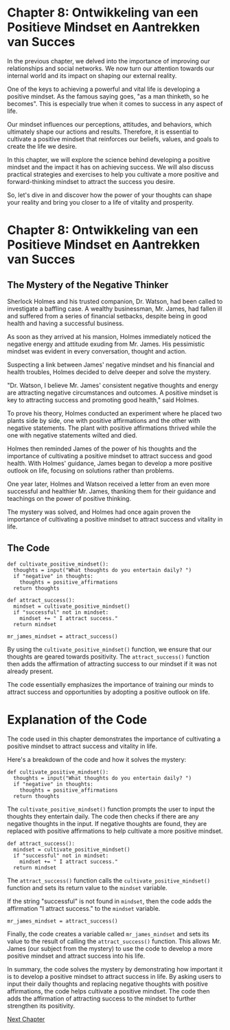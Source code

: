 # Chapter 8: Ontwikkeling van een Positieve Mindset en Aantrekken van Succes

In the previous chapter, we delved into the importance of improving our relationships and social networks. We now turn our attention towards our internal world and its impact on shaping our external reality.

One of the keys to achieving a powerful and vital life is developing a positive mindset. As the famous saying goes, "as a man thinketh, so he becomes". This is especially true when it comes to success in any aspect of life. 

Our mindset influences our perceptions, attitudes, and behaviors, which ultimately shape our actions and results. Therefore, it is essential to cultivate a positive mindset that reinforces our beliefs, values, and goals to create the life we desire.

In this chapter, we will explore the science behind developing a positive mindset and the impact it has on achieving success. We will also discuss practical strategies and exercises to help you cultivate a more positive and forward-thinking mindset to attract the success you desire.

So, let's dive in and discover how the power of your thoughts can shape your reality and bring you closer to a life of vitality and prosperity.
# Chapter 8: Ontwikkeling van een Positieve Mindset en Aantrekken van Succes

## The Mystery of the Negative Thinker

Sherlock Holmes and his trusted companion, Dr. Watson, had been called to investigate a baffling case. A wealthy businessman, Mr. James, had fallen ill and suffered from a series of financial setbacks, despite being in good health and having a successful business. 

As soon as they arrived at his mansion, Holmes immediately noticed the negative energy and attitude exuding from Mr. James. His pessimistic mindset was evident in every conversation, thought and action. 

Suspecting a link between James' negative mindset and his financial and health troubles, Holmes decided to delve deeper and solve the mystery.

"Dr. Watson, I believe Mr. James' consistent negative thoughts and energy are attracting negative circumstances and outcomes. A positive mindset is key to attracting success and promoting good health," said Holmes.

To prove his theory, Holmes conducted an experiment where he placed two plants side by side, one with positive affirmations and the other with negative statements. The plant with positive affirmations thrived while the one with negative statements wilted and died.

Holmes then reminded James of the power of his thoughts and the importance of cultivating a positive mindset to attract success and good health. With Holmes' guidance, James began to develop a more positive outlook on life, focusing on solutions rather than problems. 

One year later, Holmes and Watson received a letter from an even more successful and healthier Mr. James, thanking them for their guidance and teachings on the power of positive thinking. 

The mystery was solved, and Holmes had once again proven the importance of cultivating a positive mindset to attract success and vitality in life.

## The Code 

```
def cultivate_positive_mindset():
  thoughts = input("What thoughts do you entertain daily? ")
  if "negative" in thoughts:
    thoughts = positive_affirmations
  return thoughts
  
def attract_success():
  mindset = cultivate_positive_mindset()
  if "successful" not in mindset:
    mindset += " I attract success."
  return mindset
  
mr_james_mindset = attract_success()

``` 

By using the `cultivate_positive_mindset()` function, we ensure that our thoughts are geared towards positivity. The `attract_success()` function then adds the affirmation of attracting success to our mindset if it was not already present.

The code essentially emphasizes the importance of training our minds to attract success and opportunities by adopting a positive outlook on life.
# Explanation of the Code

The code used in this chapter demonstrates the importance of cultivating a positive mindset to attract success and vitality in life. 

Here's a breakdown of the code and how it solves the mystery:

```
def cultivate_positive_mindset():
  thoughts = input("What thoughts do you entertain daily? ")
  if "negative" in thoughts:
    thoughts = positive_affirmations
  return thoughts
```

The `cultivate_positive_mindset()` function prompts the user to input the thoughts they entertain daily. The code then checks if there are any negative thoughts in the input. If negative thoughts are found, they are replaced with positive affirmations to help cultivate a more positive mindset. 

```
def attract_success():
  mindset = cultivate_positive_mindset()
  if "successful" not in mindset:
    mindset += " I attract success."
  return mindset
```

The `attract_success()` function calls the `cultivate_positive_mindset()` function and sets its return value to the `mindset` variable. 

If the string "successful" is not found in `mindset`, then the code adds the affirmation "I attract success." to the `mindset` variable. 

```
mr_james_mindset = attract_success()
```

Finally, the code creates a variable called `mr_james_mindset` and sets its value to the result of calling the `attract_success()` function. This allows Mr. James (our subject from the mystery) to use the code to develop a more positive mindset and attract success into his life.

In summary, the code solves the mystery by demonstrating how important it is to develop a positive mindset to attract success in life. By asking users to input their daily thoughts and replacing negative thoughts with positive affirmations, the code helps cultivate a positive mindset. The code then adds the affirmation of attracting success to the mindset to further strengthen its positivity.


[Next Chapter](09_Chapter09.md)